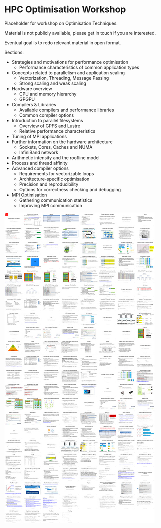 # HPC Optimisation Workshop
Placeholder for workshop on Optimisation Techniques.

Material is not publicly available, please get in touch if you are interested.

Eventual goal is to redo relevant material in open format.

Sections:
* Strategies and motivations for performance optimisation
    * Performance characteristics of common application types
* Concepts related to parallelism and application scaling
    * Vectorization, Threading, Message Passing
    * Strong scaling and weak scaling
* Hardware overview
    * CPU and memory hierarchy
    * GPGPU
* Compilers & Libraries
    * Available compilers and performance libraries
    * Common compiler options
* Introduction to parallel filesystems
    * Overview of GPFS and Lustre
    * Relative performance characteristics
* Tuning of MPI applications
* Further information on the hardware architecture
    * Sockets, Cores, Caches and NUMA
    * InfiniBand network
* Arithmetic intensity and the roofline model
* Process and thread affinity
* Advanced compiler options
    * Requirements for vectorizable loops
    * Architecture-specific optimisation
    * Precision and reproducibility
    * Options for correctness checking and debugging
* MPI Optimisation
    * Gathering communication statistics
    * Improving MPI communication

![Slides](opt-slides-1.jpg "Slides")
![Slides](opt-slides-2.jpg "Slides")
